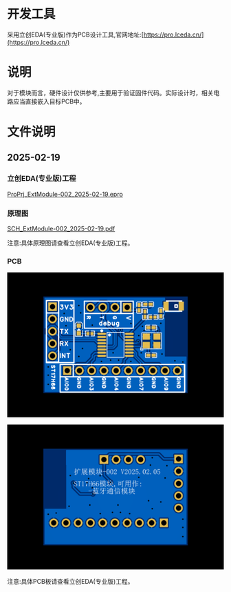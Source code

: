 # 开发工具

采用立创EDA(专业版)作为PCB设计工具,官网地址:[https://pro.lceda.cn/](https://pro.lceda.cn/)

# 说明

对于模块而言，硬件设计仅供参考,主要用于验证固件代码。实际设计时，相关电路应当直接嵌入目标PCB中。

# 文件说明

## 2025-02-19

### 立创EDA(专业版)工程

[ProPrj_ExtModule-002_2025-02-19.epro](ProPrj_ExtModule-002_2025-02-19.epro)

### 原理图

[SCH_ExtModule-002_2025-02-19.pdf](SCH_ExtModule-002_2025-02-19.pdf)

注意:具体原理图请查看立创EDA(专业版)工程。

### PCB

![ExtModule-002_2025-02-19.png](ExtModule-002_2025-02-19.png)

![ExtModule-002_2025-02-19_Bottom.png](ExtModule-002_2025-02-19_Bottom.png)

注意:具体PCB板请查看立创EDA(专业版)工程。